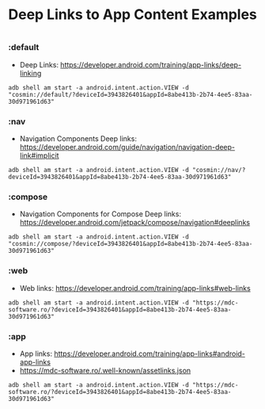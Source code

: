 # Deep Links to App Content Examples

#

### :default

- Deep Links: https://developer.android.com/training/app-links/deep-linking

```console
adb shell am start -a android.intent.action.VIEW -d "cosmin://default/?deviceId=3943826401&appId=8abe413b-2b74-4ee5-83aa-30d971961d63"
```

### :nav

- Navigation Components Deep links: https://developer.android.com/guide/navigation/navigation-deep-link#implicit

```console
adb shell am start -a android.intent.action.VIEW -d "cosmin://nav/?deviceId=3943826401&appId=8abe413b-2b74-4ee5-83aa-30d971961d63"
```

### :compose

- Navigation Components for Compose Deep links: https://developer.android.com/jetpack/compose/navigation#deeplinks

```console
adb shell am start -a android.intent.action.VIEW -d "cosmin://compose/?deviceId=3943826401&appId=8abe413b-2b74-4ee5-83aa-30d971961d63"
```

### :web

- Web links: https://developer.android.com/training/app-links#web-links

```console
adb shell am start -a android.intent.action.VIEW -d "https://mdc-software.ro/?deviceId=3943826401&appId=8abe413b-2b74-4ee5-83aa-30d971961d63"
```

### :app

- App links: https://developer.android.com/training/app-links#android-app-links
- https://mdc-software.ro/.well-known/assetlinks.json

```console
adb shell am start -a android.intent.action.VIEW -d "https://mdc-software.ro/?deviceId=3943826401&appId=8abe413b-2b74-4ee5-83aa-30d971961d63"
```
